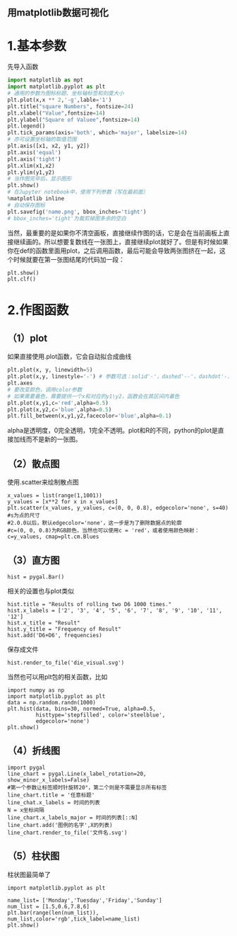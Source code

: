 ## 用matplotlib数据可视化
# 1.基本参数
先导入函数
```python
import matplotlib as mpt
import matplotlib.pyplot as plt
# 通用的参数为图标标题、坐标轴标签和刻度大小
plt.plot(x,x ** 2,'-g',lable='1')
plt.title("square Numbers", fontsize=24)
plt.xlabel("Value",fontsize=14)
plt.ylabel("Square of Valuee",fontsize=14)
plt.legend()
plt.tick_params(axis='both', which='major', labelsize=14)
# 亦可设置坐标轴的取值范围
plt.axis([x1, x2, y1, y2])
plt.axis('equal')
plt.axis('tight')
plt.xlim(x1,x2)
plt.ylim(y1,y2)
# 当作图完毕后，显示图形
plt.show()
# 在Jupyter notebook中，使用下列参数（写在最前面）
%matplotlib inline
# 自动保存图标
plt.savefig('name.png', bbox_inches='tight')
# bbox_inches='tight'为裁剪掉图多余的空白
```
当然，最重要的是如果你不清空画板，直接继续作图的话，它是会在当前画板上直接继续画的。所以想要复数线在一张图上，直接继续plot就好了。但是有时候如果你在def的函数里面用plot，之后调用函数，最后可能会导致两张图挤在一起，这个时候就要在第一张图结尾的代码加一段：
```python
plt.show()
plt.clf()
```
# 2.作图函数
## （1）plot
如果直接使用.plot函数，它会自动拟合成曲线
```python
plt.plot(x, y, linewidth=5)
plt.plot(x,y, linestyle='-') # 参数可选：solid'-'，dashed'--'，dashdot'-.'，dotted':'
plt.axes
# 要改变颜色，调用color参数
# 如果需要着色，需要提供一个x和对应的y1\y2，函数会在其区间内着色
plt.plot(x,y1,c='red',alpha=0.5)
plt.plot(x,y2,c='blue',alpha=0.5)
plt.fill_between(x,y1,y2,facecolor='blue',alpha=0.1)
```
alpha是透明度，0完全透明，1完全不透明。plot和R的不同，python的plot是直接加线而不是新的一张图。

## （2）散点图
使用.scatter来绘制散点图
```
x_values = list(range(1,1001))
y_values = [x**2 for x in x_values]
plt.scatter(x_values, y_values, c=(0, 0, 0.8), edgecolor='none', s=40)
#s为点的尺寸
#2.0.0以后，默认edgecolor='none'，这一步是为了删除数据点的轮廓
#c=(0, 0, 0.8)为RGB颜色，当然也可以使用c = 'red'，或者使用颜色映射：c=y_values, cmap=plt.cm.Blues
```
## （3）直方图
```
hist = pygal.Bar()
```
相关的设置也与plot类似
```
hist.title = "Results of rolling two D6 1000 times."
hist.x_labels = ['2', '3', '4', '5', '6', '7', '8', '9', '10', '11', '12']
hist.x_title = "Result"
hist.y_title = "Frequency of Result"
hist.add('D6+D6', frequencies)
```
保存成文件
```
hist.render_to_file('die_visual.svg')
```
当然也可以用plt包的相关函数，比如
```
import numpy as np
import matplotlib.pyplot as plt
data = np.random.randn(1000)
plt.hist(data, bins=30, normed=True, alpha=0.5,
         histtype='stepfilled', color='steelblue',
         edgecolor='none')
plt.show()
```
## （4）折线图
```
import pygal
line_chart = pygal.Line(x_label_rotation=20, show_minor_x_labels=False)
#第一个参数让标签顺时针旋转20°，第二个则是不需要显示所有标签
line_chart.title = '任意标题'
line_chat.x_labels = 时间的列表
N = x坐标间隔
line_chart.x_labels_major = 时间的列表[::N]
line_chart.add('图例的名字',X的列表)
line_chart.render_to_file('文件名.svg')
```

## （5）柱状图
柱状图最简单了
```
import matplotlib.pyplot as plt

name_list= ['Monday','Tuesday','Friday','Sunday']
num_list = [1.5,0.6,7.8,6]
plt.bar(range(len(num_list)), num_list,color='rgb',tick_label=name_list)
plt.show()
```
